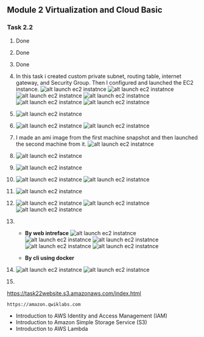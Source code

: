## Module 2 Virtualization and Cloud Basic
### Task 2.2

1. Done
2. Done
3. Done
4. 
    In this task i created custom private subnet, routing table, internet gateway, and Security Group. Then I configured and launched the EC2 instance.
     ![alt launch ec2 instatnce](/m2/task2.2/images/4_1.png)
     ![alt launch ec2 instatnce](/m2/task2.2/images/4_2.png)
     ![alt launch ec2 instatnce](/m2/task2.2/images/4_3.png)
     ![alt launch ec2 instatnce](/m2/task2.2/images/4_4.png)
     ![alt launch ec2 instatnce](/m2/task2.2/images/4_5.png)
     ![alt launch ec2 instatnce](/m2/task2.2/images/4_6.png)
5.  ![alt launch ec2 instatnce](/m2/task2.2/images/5.png)
6.  ![alt launch ec2 instatnce](/m2/task2.2/images/6.png)
    ![alt launch ec2 instatnce](/m2/task2.2/images/6_1.png)
7. I made an ami image from the first machine snapshot and then launched the second machine from it.
    ![alt launch ec2 instatnce](/m2/task2.2/images/7.png)
8.  ![alt launch ec2 instatnce](/m2/task2.2/images/8.png)
9.  ![alt launch ec2 instatnce](/m2/task2.2/images/9.png)
10.  ![alt launch ec2 instatnce](/m2/task2.2/images/10.png)
     ![alt launch ec2 instatnce](/m2/task2.2/images/10_1.png)
11. ![alt launch ec2 instatnce](/m2/task2.2/images/11.png)
12. 
    ![alt launch ec2 instatnce](/m2/task2.2/images/12.png)
    ![alt launch ec2 instatnce](/m2/task2.2/images/12_1.png)
    ![alt launch ec2 instatnce](/m2/task2.2/images/12_2.png)
13.  
    + **By web intreface**
     ![alt launch ec2 instatnce](/m2/task2.2/images/13.png)
        ![alt launch ec2 instatnce](/m2/task2.2/images/13_1.png)
        ![alt launch ec2 instatnce](/m2/task2.2/images/13_2.png)
         ![alt launch ec2 instatnce](/m2/task2.2/images/13_4.png)
        ![alt launch ec2 instatnce](/m2/task2.2/images/13_5.png)

    + **By cli using docker**

14.
    ![alt launch ec2 instatnce](/m2/task2.2/images/14.png)
    ![alt launch ec2 instatnce](/m2/task2.2/images/14_1.png)

15. 
https://task22website.s3.amazonaws.com/index.html

`https://amazon.qwiklabs.com`

+ Introduction to AWS Identity and Access Management (IAM)
+ Introduction to Amazon Simple Storage Service (S3) 
+ Introduction to AWS Lambda 

